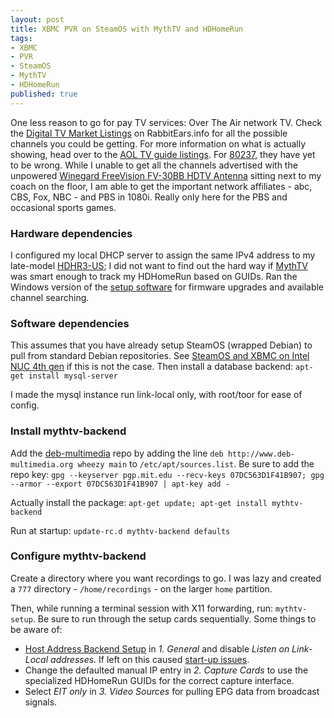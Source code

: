 ```yaml
---
layout: post
title: XBMC PVR on SteamOS with MythTV and HDHomeRun
tags:
- XBMC
- PVR
- SteamOS
- MythTV
- HDHomeRun
published: true
---
```

One less reason to go for pay TV services: Over The Air network TV. Check the
[Digital TV Market Listings](http://www.rabbitears.info/market.php?request=station_search)
on RabbitEars.info for all the possible channels you could be getting. For more
information on what is actually showing, head over to the
[AOL TV guide listings](http://tvlistings.aol.com/listings/). For
[80237](http://tvlistings.aol.com/listings/co/denver/over-the-air/80237), they
have yet to be wrong. While I unable to get all the channels advertised with the
unpowered
[Winegard FreeVision FV-30BB HDTV Antenna](http://www.amazon.com/gp/product/B003L76BJS/)
sitting next to my coach on the floor, I am able to get the important network
affiliates - abc, CBS, Fox, NBC - and PBS in 1080i. Really only here for the PBS
and occasional sports games.


### Hardware dependencies
I configured my local DHCP server to assign the same IPv4 address to my late-model
[HDHR3-US](http://www.amazon.com/gp/product/B004HO58SO/); I did not want to find
out the hard way if [MythTV](https://www.mythtv.org/) was smart enough to track
my HDHomeRun based on GUIDs. Ran the Windows version of the
[setup software](http://www.hdhomerun.com/support/downloads/) for firmware
upgrades and available channel searching.


### Software dependencies
This assumes that you have already setup SteamOS (wrapped Debian) to pull from
standard Debian repositories. See
[SteamOS and XBMC on Intel NUC 4th gen](http://vraidsys.com/2014/04/steamos-and-xbmc-on-intel-nuc-4th-gen/)
if this is not the case. Then install a database backend:
`apt-get install mysql-server`

I made the mysql instance run link-local only, with root/toor for ease of config.


### Install mythtv-backend
Add the [deb-multimedia](http://www.deb-multimedia.org/) repo by adding the line
`deb http://www.deb-multimedia.org wheezy main` to `/etc/apt/sources.list`.
Be sure to add the repo key: `gpg --keyserver pgp.mit.edu --recv-keys 07DC563D1F41B907; gpg --armor --export 07DC563D1F41B907 | apt-key add -`

Actually install the package: `apt-get update; apt-get install mythtv-backend`

Run at startup: `update-rc.d mythtv-backend defaults`

### Configure mythtv-backend
Create a directory where you want recordings to go. I was lazy and created a
`777` directory - `/home/recordings` - on the larger `home` partition.

Then, while running a terminal session with X11 forwarding, run: `mythtv-setup`.
Be sure to run through the setup cards sequentially. Some things to be aware of:

- [Host Address Backend Setup](http://www.mythtv.org/wiki/User_Manual:Detailed_configuration_Backend#Host_Address_Backend_Setup)
in _1. General_ and disable _Listen on Link-Local addresses_. If left on this
caused [start-up issues](https://code.mythtv.org/trac/ticket/11030).
- Change the defaulted manual IP entry in _2. Capture Cards_ to use the specialized
HDHomeRun GUIDs for the correct capture interface.
- Select _EIT only_ in _3. Video Sources_ for pulling EPG data from broadcast signals.
